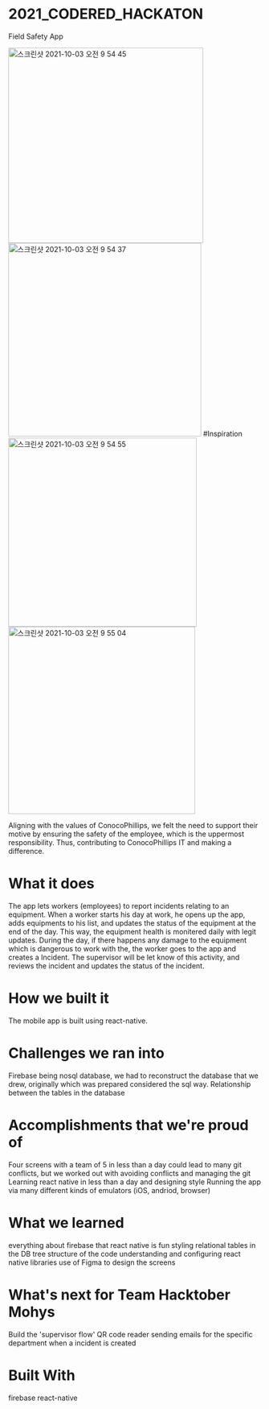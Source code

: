 # 2021_CODERED_HACKATON
Field Safety App


<img width="388" alt="스크린샷 2021-10-03 오전 9 54 45" src="https://user-images.githubusercontent.com/62753490/135759514-2be410c2-e2eb-4957-bc89-6dca42726157.png">
<img width="384" alt="스크린샷 2021-10-03 오전 9 54 37" src="https://user-images.githubusercontent.com/62753490/135759525-bd7d6d60-4606-4a3a-8b12-b352a6d3ad0c.png">
#Inspiration<img width="375" alt="스크린샷 2021-10-03 오전 9 54 55" src="https://user-images.githubusercontent.com/62753490/135759530-46c75dc3-2b3c-4e0c-9240-1d6fd61382c2.png"><img width="372" alt="스크린샷 2021-10-03 오전 9 55 04" src="https://user-images.githubusercontent.com/62753490/135759533-ba831ade-83fb-4e2f-89ab-f3c25b8f9bcb.png">


Aligning with the values of ConocoPhillips, we felt the need to support their motive by ensuring the safety of the employee, which is the uppermost responsibility. Thus, contributing to ConocoPhillips IT and making a difference.

# What it does
The app lets workers (employees) to report incidents relating to an equipment. When a worker starts his day at work, he opens up the app, adds equipments to his list, and updates the status of the equipment at the end of the day. This way, the equipment health is monitered daily with legit updates. During the day, if there happens any damage to the equipment which is dangerous to work with the, the worker goes to the app and creates a Incident. The supervisor will be let know of this activity, and reviews the incident and updates the status of the incident.

# How we built it
The mobile app is built using react-native.

# Challenges we ran into
Firebase being nosql database, we had to reconstruct the database that we drew, originally which was prepared considered the sql way.
Relationship between the tables in the database
# Accomplishments that we're proud of
Four screens with a team of 5 in less than a day could lead to many git conflicts, but we worked out with avoiding conflicts and managing the git
Learning react native in less than a day and designing style
Running the app via many different kinds of emulators (iOS, andriod, browser)
# What we learned
everything about firebase
that react native is fun
styling
relational tables in the DB
tree structure of the code
understanding and configuring react native libraries
use of Figma to design the screens
# What's next for Team Hacktober Mohys
Build the 'supervisor flow'
QR code reader
sending emails for the specific department when a incident is created
# Built With
firebase
react-native
